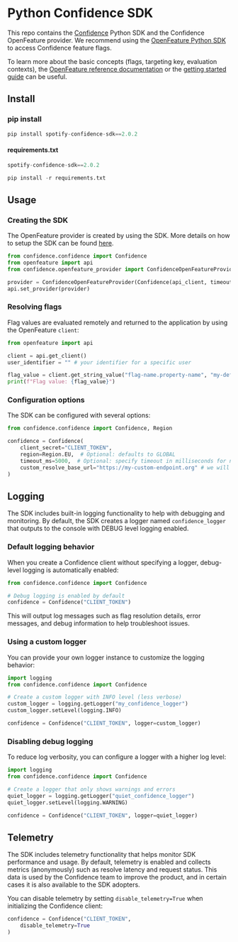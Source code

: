# Python Confidence SDK

This repo contains the [Confidence](https://confidence.spotify.com/) Python SDK and the Confidence OpenFeature provider. We recommend using the [OpenFeature Python SDK](https://github.com/open-feature/python-sdk) to access Confidence feature flags.


To learn more about the basic concepts (flags, targeting key, evaluation contexts),
the [OpenFeature reference documentation](https://openfeature.dev/docs/reference/intro) or the [getting started guide](https://openfeature.dev/docs/tutorials/getting-started/python) can be useful.

## Install

### pip install
<!---x-release-please-start-version-->
```python
pip install spotify-confidence-sdk==2.0.2
```

#### requirements.txt
```python
spotify-confidence-sdk==2.0.2

pip install -r requirements.txt
```
<!---x-release-please-end-->

## Usage

### Creating the SDK

The OpenFeature provider is created by using the SDK. More details on how to setup the SDK can be found [here](#configuration-options).

```python
from confidence.confidence import Confidence
from openfeature import api
from confidence.openfeature_provider import ConfidenceOpenFeatureProvider

provider = ConfidenceOpenFeatureProvider(Confidence(api_client, timeout_ms=500))
api.set_provider(provider)
```

### Resolving flags

Flag values are evaluated remotely and returned to the application by using the OpenFeature `client`:

```python
from openfeature import api

client = api.get_client()
user_identifier = "" # your identifier for a specific user

flag_value = client.get_string_value("flag-name.property-name", "my-default-value", api.EvaluationContext(attributes={"user_id": user_identifier}))
print(f"Flag value: {flag_value}")
```

### Configuration options

The SDK can be configured with several options:

```python
from confidence.confidence import Confidence, Region

confidence = Confidence(
    client_secret="CLIENT_TOKEN",
    region=Region.EU,  # Optional: defaults to GLOBAL
    timeout_ms=5000,  # Optional: specify timeout in milliseconds for network requests (default: 10000ms)
    custom_resolve_base_url="https://my-custom-endpoint.org" # we will append /v1/flags:resolve to this for the resolve endpoint.
)
```

## Logging

The SDK includes built-in logging functionality to help with debugging and monitoring. By default, the SDK creates a logger named `confidence_logger` that outputs to the console with DEBUG level logging enabled.

### Default logging behavior

When you create a Confidence client without specifying a logger, debug-level logging is automatically enabled:

```python
from confidence.confidence import Confidence

# Debug logging is enabled by default
confidence = Confidence("CLIENT_TOKEN")
```

This will output log messages such as flag resolution details, error messages, and debug information to help troubleshoot issues.

### Using a custom logger

You can provide your own logger instance to customize the logging behavior:

```python
import logging
from confidence.confidence import Confidence

# Create a custom logger with INFO level (less verbose)
custom_logger = logging.getLogger("my_confidence_logger")
custom_logger.setLevel(logging.INFO)

confidence = Confidence("CLIENT_TOKEN", logger=custom_logger)
```

### Disabling debug logging

To reduce log verbosity, you can configure a logger with a higher log level:

```python
import logging
from confidence.confidence import Confidence

# Create a logger that only shows warnings and errors
quiet_logger = logging.getLogger("quiet_confidence_logger")
quiet_logger.setLevel(logging.WARNING)

confidence = Confidence("CLIENT_TOKEN", logger=quiet_logger)
```

## Telemetry

The SDK includes telemetry functionality that helps monitor SDK performance and usage. By default, telemetry is enabled and collects metrics (anonymously) such as resolve latency and request status. This data is used by the Confidence team to improve the product, and in certain cases it is also available to the SDK adopters.

You can disable telemetry by setting `disable_telemetry=True` when initializing the Confidence client:

```python
confidence = Confidence("CLIENT_TOKEN",
    disable_telemetry=True
)
```
